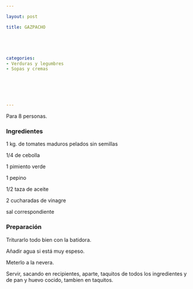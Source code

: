 ```yaml
---

layout: post

title: GAZPACHO





categories:
- Verduras y legumbres
- Sopas y cremas






---
```


Para 8 personas.

<h3>Ingredientes</h3>

1 kg. de tomates maduros pelados sin semillas

1/4 de cebolla

1 pimiento verde

1 pepino

1/2 taza de aceite

2 cucharadas de vinagre

sal correspondiente

<h3>Preparación</h3>

Triturarlo todo bien con la batidora.

Añadir agua si está muy espeso.

Meterlo a la nevera.

Servir, sacando en recipientes, aparte, taquitos de todos  los ingredientes y de pan y huevo cocido, tambien en taquitos.

